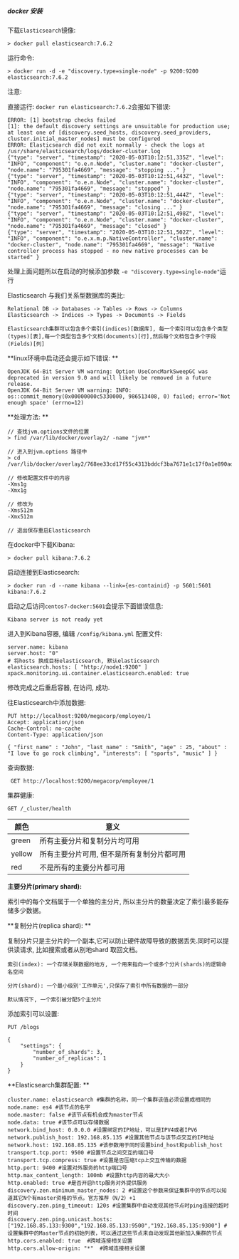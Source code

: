 ##### docker 安装

下载`Elasticsearch`镜像: 

```shell
> docker pull elasticsearch:7.6.2
```

运行命令: 

```shell
> docker run -d -e "discovery.type=single-node" -p 9200:9200  elasticsearch:7.6.2
```

注意: 

直接运行: `docker run elasticsearch:7.6.2`会报如下错误: 

```
ERROR: [1] bootstrap checks failed
[1]: the default discovery settings are unsuitable for production use; at least one of [discovery.seed_hosts, discovery.seed_providers, cluster.initial_master_nodes] must be configured
ERROR: Elasticsearch did not exit normally - check the logs at /usr/share/elasticsearch/logs/docker-cluster.log
{"type": "server", "timestamp": "2020-05-03T10:12:51,335Z", "level": "INFO", "component": "o.e.n.Node", "cluster.name": "docker-cluster", "node.name": "795301fa4669", "message": "stopping ..." }
{"type": "server", "timestamp": "2020-05-03T10:12:51,443Z", "level": "INFO", "component": "o.e.n.Node", "cluster.name": "docker-cluster", "node.name": "795301fa4669", "message": "stopped" }
{"type": "server", "timestamp": "2020-05-03T10:12:51,444Z", "level": "INFO", "component": "o.e.n.Node", "cluster.name": "docker-cluster", "node.name": "795301fa4669", "message": "closing ..." }
{"type": "server", "timestamp": "2020-05-03T10:12:51,498Z", "level": "INFO", "component": "o.e.n.Node", "cluster.name": "docker-cluster", "node.name": "795301fa4669", "message": "closed" }
{"type": "server", "timestamp": "2020-05-03T10:12:51,502Z", "level": "INFO", "component": "o.e.x.m.p.NativeController", "cluster.name": "docker-cluster", "node.name": "795301fa4669", "message": "Native controller process has stopped - no new native processes can be started" }
```

处理上面问题所以在启动的时候添加参数 `-e "discovery.type=single-node"`运行



Elasticsearch 与我们关系型数据库的类比: 

```
Relational DB -> Databases -> Tables -> Rows -> Columns
Elasticsearch -> Indices -> Types -> Documents -> Fields
```

`Elasticsearch集群可以包含多个索引(indices)[数据库], 每一个索引可以包含多个类型(types)[表],每一个类型包含多个文档(documents)[行],然后每个文档包含多个字段(Fields)[列]`



**linux环境中启动还会提示如下错误: **

```
OpenJDK 64-Bit Server VM warning: Option UseConcMarkSweepGC was deprecated in version 9.0 and will likely be removed in a future release.
OpenJDK 64-Bit Server VM warning: INFO: os::commit_memory(0x00000000c5330000, 986513408, 0) failed; error='Not enough space' (errno=12)
```



**处理方法: **

```
// 查找jvm.options文件的位置
> find /var/lib/docker/overlay2/ -name "jvm*"

// 进入到jvm.options 路径中
> cd  /var/lib/docker/overlay2/768ee33cd17f55c4313bddcf3ba7671e1c17f0a1e890ad878abf55ca43ffe2bf/diff/usr/share/elasticsearch/config/

// 修改配置文件中的内容
-Xms1g
-Xmx1g

// 修改为
-Xms512m
-Xmx512m

// 退出保存重启Elasticsearch
```



在docker中下载Kibana: 

```
> docker pull kibana:7.6.2
```

启动连接到Elasticsearch:

```
> docker run -d --name kibana --link={es-containid} -p 5601:5601 kibana:7.6.2
```

启动之后访问`centos7-docker:5601`会提示下面错误信息: 

```
Kibana server is not ready yet
```

进入到Kibana容器, 编辑 `/config/kibana.yml` 配置文件: 

```
server.name: kibana
server.host: "0"
# 将hosts 换成目标elasticsearch, 默认elasticsearch
elasticsearch.hosts: [ "http://node1:9200" ]
xpack.monitoring.ui.container.elasticsearch.enabled: true
```

修改完成之后重启容器, 在访问, 成功.



往Elasticsearch中添加数据: 

```
PUT http://localhost:9200/megacorp/employee/1
Accept: application/json
Cache-Control: no-cache
Content-Type: application/json

{ "first_name" : "John", "last_name" : "Smith", "age" : 25, "about" : "I love to go rock climbing", "interests": [ "sports", "music" ] }

```

查询数据: 

` GET http://localhost:9200/megacorp/employee/1`

集群健康: 

`GET /_cluster/health`

| 颜色   | 意义                                       |
| ------ | ------------------------------------------ |
| green  | 所有主要分片和复制分片均可用               |
| yellow | 所有主要分片可用, 但不是所有复制分片都可用 |
| red    | 不是所有的主要分片都可用                   |

**主要分片(primary shard):**

索引中的每个文档属于一个单独的主分片, 所以主分片的数量决定了索引最多能存储多少数据。

**复制分片(replica shard): **

复制分片只是主分片的一个副本,它可以防止硬件故障导致的数据丢失.同时可以提供读请求, 比如搜索或者从别地shard 取回文档。

`索引(index): 一个存储关联数据的地方, 一个用来指向一个或多个分片(shards)的逻辑命名空间`

`分片(shard): 一个最小级别'工作单元',只保存了索引中所有数据的一部分`



`默认情况下, 一个索引被分配5个主分片`

添加索引可以设置: 

```
PUT /blogs

{
	"settings": {
		"number_of_shards": 3,
		"number_of_replicas": 1
	}
}
```



**Elasticsearch集群配置: **

```
cluster.name: elasticsearch #集群的名称，同一个集群该值必须设置成相同的
node.name: es4 #该节点的名字
node.master: false #该节点有机会成为master节点
node.data: true #该节点可以存储数据
network.bind_host: 0.0.0.0 #设置绑定的IP地址，可以是IPV4或者IPV6
network.publish_host: 192.168.85.135 #设置其他节点与该节点交互的IP地址
network.host: 192.168.85.135 #该参数用于同时设置bind_host和publish_host
transport.tcp.port: 9500 #设置节点之间交互的端口号
transport.tcp.compress: true #设置是否压缩tcp上交互传输的数据
http.port: 9400 #设置对外服务的http端口号
http.max_content_length: 100mb #设置http内容的最大大小
http.enabled: true #是否开启http服务对外提供服务
discovery.zen.minimum_master_nodes: 2 #设置这个参数来保证集群中的节点可以知道其它N个有master资格的节点。官方推荐（N/2）+1
discovery.zen.ping_timeout: 120s #设置集群中自动发现其他节点时ping连接的超时时间
discovery.zen.ping.unicast.hosts: ["192.168.85.133:9300","192.168.85.133:9500","192.168.85.135:9300"] #设置集群中的Master节点的初始列表，可以通过这些节点来自动发现其他新加入集群的节点
http.cors.enabled: true  #跨域连接相关设置
http.cors.allow-origin: "*"  #跨域连接相关设置  
```


